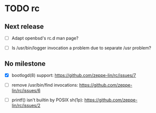 TODO rc
=======


Next release
------------
  - [ ] Adapt openbsd's rc.d man page?

  - [ ] Is /usr/bin/logger invocation a problem due to separate /usr problem?


No milestone
------------
  - [x] bootlogd(8) support:
        https://github.com/zeppe-lin/rc/issues/7

  - [ ] remove /usr/bin/find invocations:
        https://github.com/zeppe-lin/rc/issues/6

  - [ ] printf() isn't builtin by POSIX sh(1p):
        https://github.com/zeppe-lin/rc/issues/2
